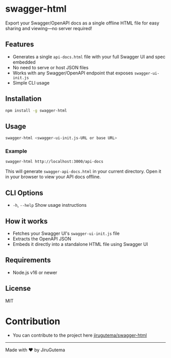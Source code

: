 # swagger-html

Export your Swagger/OpenAPI docs as a single offline HTML file for easy sharing and viewing—no server required!

## Features
- Generates a single `api-docs.html` file with your full Swagger UI and spec embedded
- No need to serve or host JSON files
- Works with any Swagger/OpenAPI endpoint that exposes `swagger-ui-init.js`
- Simple CLI usage

## Installation

```bash
npm install -g swagger-html
```

## Usage

```bash
swagger-html <swagger-ui-init.js-URL or base URL>
```

### Example

```bash
swagger-html http://localhost:3000/api-docs
```

This will generate `swagger-api-docs.html` in your current directory. Open it in your browser to view your API docs offline.

## CLI Options

- `-h`, `--help`  Show usage instructions

## How it works
- Fetches your Swagger UI's `swagger-ui-init.js` file
- Extracts the OpenAPI JSON
- Embeds it directly into a standalone HTML file using Swagger UI

## Requirements
- Node.js v16 or newer

## License
MIT

# Contribution
- You can contribute to the project here [jirugutema/swagger-html](https://github.com/JiruGutema/swagger-html)
---

Made with ❤️ by JiruGutema
